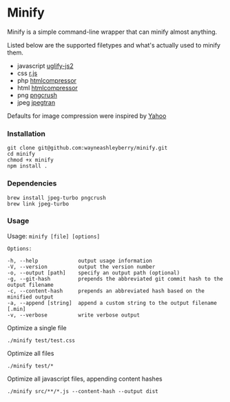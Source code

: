 Minify
=======

Minify is a simple command-line wrapper that can minify almost anything.

Listed below are the supported filetypes and what's actually used to minify them.

- javascript [uglify-js2](https://github.com/mishoo/UglifyJS2)
- css [r.js](https://github.com/jrburke/r.js/)
- php [htmlcompressor](http://code.google.com/p/htmlcompressor/)
- html [htmlcompressor](http://code.google.com/p/htmlcompressor/)
- png [pngcrush](http://pmt.sourceforge.net/pngcrush/)
- jpeg [jpegtran](http://jpegclub.org/jpegtran/)

Defaults for image compression were inspired by [Yahoo](http://developer.yahoo.com/performance/rules.html#opt_images)

### Installation

```
git clone git@github.com:wayneashleyberry/minify.git
cd minify
chmod +x minify
npm install .
```

### Dependencies

```
brew install jpeg-turbo pngcrush
brew link jpeg-turbo
```

### Usage

Usage: ``` minify [file] [options] ```

```
Options:

-h, --help             output usage information
-V, --version          output the version number
-o, --output [path]    specify an output path (optional)
-g, --git-hash         prepends the abbreviated git commit hash to the output filename
-c, --content-hash     prepends an abbreviated hash based on the minified output
-a, --append [string]  append a custom string to the output filename [.min]
-v, --verbose          write verbose output
```

Optimize a single file

	./minify test/test.css

Optimize all files

	./minify test/*

Optimize all javascript files, appending content hashes

	./minify src/**/*.js --content-hash --output dist 
